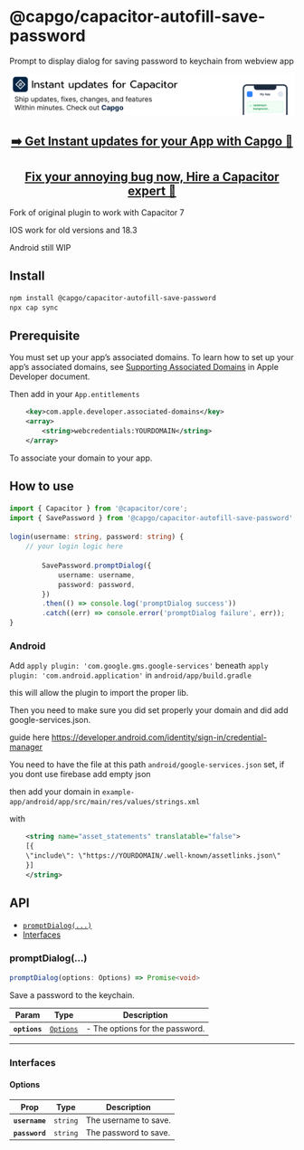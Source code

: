 # @capgo/capacitor-autofill-save-password

Prompt to display dialog for saving password to keychain from webview app

 <a href="https://capgo.app/"><img src='https://raw.githubusercontent.com/Cap-go/capgo/main/assets/capgo_banner.png' alt='Capgo - Instant updates for capacitor'/></a>

<div align="center">
  <h2><a href="https://capgo.app/?ref=plugin"> ➡️ Get Instant updates for your App with Capgo 🚀</a></h2>
  <h2><a href="https://capgo.app/consulting/?ref=plugin"> Fix your annoying bug now, Hire a Capacitor expert 💪</a></h2>
</div>

Fork of original plugin to work with Capacitor 7 

IOS work for old versions and 18.3

Android still WIP

## Install

```bash
npm install @capgo/capacitor-autofill-save-password
npx cap sync
```

## Prerequisite
You must set up your app’s associated domains. To learn how to set up your app’s associated domains, see [Supporting Associated Domains](https://developer.apple.com/documentation/safariservices/supporting_associated_domains) in Apple Developer document.

Then add in your `App.entitlements`

```xml
	<key>com.apple.developer.associated-domains</key>
	<array>
		<string>webcredentials:YOURDOMAIN</string>
	</array>
```

To associate your domain to your app.

## How to use
```ts
import { Capacitor } from '@capacitor/core';
import { SavePassword } from '@capgo/capacitor-autofill-save-password';
    
login(username: string, password: string) {
    // your login logic here
        
        SavePassword.promptDialog({
            username: username,
            password: password,
        })
        .then(() => console.log('promptDialog success'))
        .catch((err) => console.error('promptDialog failure', err));
}
```


### Android

Add `apply plugin: 'com.google.gms.google-services'` beneath `apply plugin: 'com.android.application'` in `android/app/build.gradle`

this will allow the plugin to import the proper lib.

Then you need to make sure you did set properly your domain and did add google-services.json.

guide here https://developer.android.com/identity/sign-in/credential-manager

You need to have the file at this path `android/google-services.json` set, if you dont use firebase add empty json

then add your domain in `example-app/android/app/src/main/res/values/strings.xml`

with 
```xml
    <string name="asset_statements" translatable="false">
    [{
    \"include\": \"https://YOURDOMAIN/.well-known/assetlinks.json\"
    }]
    </string>
```

## API

<docgen-index>

* [`promptDialog(...)`](#promptdialog)
* [Interfaces](#interfaces)

</docgen-index>

<docgen-api>
<!--Update the source file JSDoc comments and rerun docgen to update the docs below-->

### promptDialog(...)

```typescript
promptDialog(options: Options) => Promise<void>
```

Save a password to the keychain.

| Param         | Type                                        | Description                     |
| ------------- | ------------------------------------------- | ------------------------------- |
| **`options`** | <code><a href="#options">Options</a></code> | - The options for the password. |

--------------------


### Interfaces


#### Options

| Prop           | Type                | Description           |
| -------------- | ------------------- | --------------------- |
| **`username`** | <code>string</code> | The username to save. |
| **`password`** | <code>string</code> | The password to save. |

</docgen-api>
